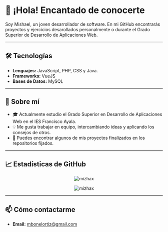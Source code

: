 # 👋 ¡Hola! Encantado de conocerte

Soy Mishael, un joven desarrollador de software. En mi GitHub encontrarás proyectos y ejercicios desarollados personalmente o durante el Grado Superior de Desarrollo de Aplicaciones Web.

---

## 🛠️ Tecnologías

- **Lenguajes:** JavaScript, PHP, CSS y Java.
- **Frameworks:** VueJS
- **Bases de Datos:** MySQL

---

## 🌟 Sobre mí

- 🎓 Actualmente estudio el Grado Superior en Desarrollo de Aplicaciones Web en el IES Francisco Ayala.
- 💡 Me gusta trabajar en equipo, intercambiando ideas y aplicando los consejos de otros.
- 🚀 Puedes encontrar algunos de mis proyectos finalizados en los repositorios fijados.
  
---

## 📈 Estadísticas de GitHub

<div align="center">
  <p align="center"><img src="https://github-readme-stats.vercel.app/api?username=MiZhaX&show_icons=true&theme=radical" alt="mizhax" /></p>
  <p align="center"><img src="https://github-readme-stats.vercel.app/api/top-langs/?username=MiZhaX&layout=compact&theme=radical&langs_count=8" alt="mizhax" /></p>
</div>

---

## 📫 Cómo contactarme

- **Email:** mbonelortiz@gmail.com

